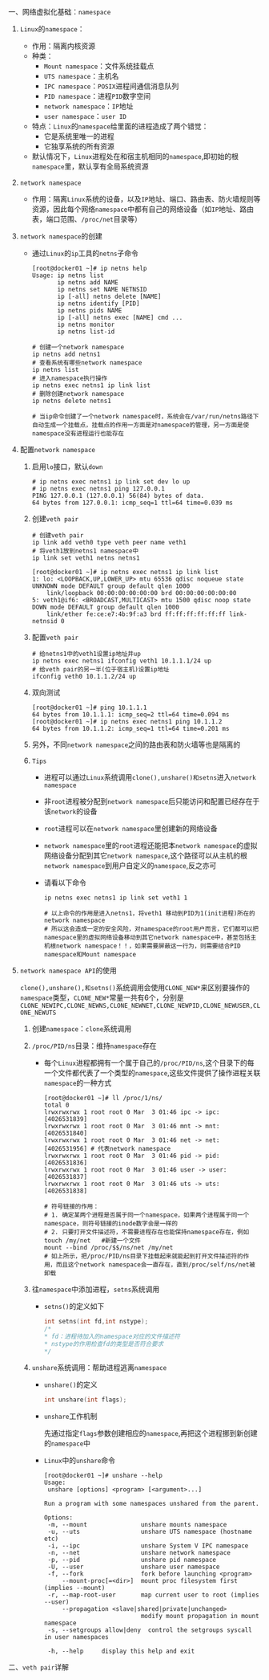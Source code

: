 一、网络虚拟化基础：`namespace`

1. `Linux`的`namespace`：

   - 作用：隔离内核资源
   - 种类：
     - `Mount namespace`：文件系统挂载点
     - `UTS namespace`：主机名
     - `IPC namespace`：`POSIX`进程间通信消息队列
     - `PID namespace`：进程`PID`数字空间
     - `network namespace`：`IP`地址
     - `user namespace`：`user ID`
   - 特点：`Linux`的`namespace`给里面的进程造成了两个错觉：
     - 它是系统里唯一的进程
     - 它独享系统的所有资源
   - 默认情况下，`Linux`进程处在和宿主机相同的`namespace`,即初始的根`namespace`里，默认享有全局系统资源

2. `network namespace`

   - 作用：隔离`Linux`系统的设备，以及`IP`地址、端口、路由表、防火墙规则等资源，因此每个网络`namespace`中都有自己的网络设备（如`IP`地址、路由表，端口范围、`/proc/net`目录等）

3. `network namespace`的创建

   - 通过`Linux`的`ip`工具的`netns`子命令

     ```shell
     [root@docker01 ~]# ip netns help
     Usage: ip netns list
            ip netns add NAME
            ip netns set NAME NETNSID
            ip [-all] netns delete [NAME]
            ip netns identify [PID]
            ip netns pids NAME
            ip [-all] netns exec [NAME] cmd ...
            ip netns monitor
            ip netns list-id
     ```

     ```shell
     # 创建一个network namespace
     ip netns add netns1
     # 查看系统有哪些network namespace
     ip netns list
     # 进入namespace执行操作
     ip netns exec netns1 ip link list
     # 删除创建network namespace
     ip netns delete netns1
     
     # 当ip命令创建了一个network namespace时，系统会在/var/run/netns路径下自动生成一个挂载点，挂载点的作用一方面是对namespace的管理，另一方面是使namespace没有进程运行也能存在
     ```

4. 配置`network namespace`

   1. 启用`lo`接口，默认`down`

      ```shell
      # ip netns exec netns1 ip link set dev lo up
      # ip netns exec netns1 ping 127.0.0.1 
      PING 127.0.0.1 (127.0.0.1) 56(84) bytes of data.
      64 bytes from 127.0.0.1: icmp_seq=1 ttl=64 time=0.039 ms
      ```

   2. 创建`veth pair`

      ```shell
      # 创建veth pair
      ip link add veth0 type veth peer name veth1
      # 将veth1放到netns1 namespace中
      ip link set veth1 netns netns1
      
      [root@docker01 ~]# ip netns exec netns1 ip link list
      1: lo: <LOOPBACK,UP,LOWER_UP> mtu 65536 qdisc noqueue state UNKNOWN mode DEFAULT group default qlen 1000
          link/loopback 00:00:00:00:00:00 brd 00:00:00:00:00:00
      5: veth1@if6: <BROADCAST,MULTICAST> mtu 1500 qdisc noop state DOWN mode DEFAULT group default qlen 1000
          link/ether fe:ce:e7:4b:9f:a3 brd ff:ff:ff:ff:ff:ff link-netnsid 0
      ```

   3. 配置`veth pair`

      ```shell
      # 给netns1中的veth1设置ip地址并up
      ip netns exec netns1 ifconfig veth1 10.1.1.1/24 up
      # 给veth pair的另一半(位于宿主机)设置ip地址
      ifconfig veth0 10.1.1.2/24 up
      ```

   4. 双向测试

      ```shell
      [root@docker01 ~]# ping 10.1.1.1
      64 bytes from 10.1.1.1: icmp_seq=2 ttl=64 time=0.094 ms
      [root@docker01 ~]# ip netns exec netns1 ping 10.1.1.2
      64 bytes from 10.1.1.2: icmp_seq=1 ttl=64 time=0.201 ms
      ```

   5. 另外，不同`network namespace`之间的路由表和防火墙等也是隔离的

   6. `Tips`

      - 进程可以通过`Linux`系统调用`clone(),unshare()和setns`进入`network namespace`

      - 非`root`进程被分配到`network namespace`后只能访问和配置已经存在于该`network`的设备

      - `root`进程可以在`network namespace`里创建新的网络设备

      - `network namespace`里的`root`进程还能把本`network namespace`的虚拟网络设备分配到其它`network namespace`,这个路径可以从主机的根`network namespace`到用户自定义的`namespace`,反之亦可

      - 请看以下命令

        ```shell
        ip netns exec netns1 ip link set veth1 1
        
        # 以上命令的作用是进入netns1，将veth1 移动到PID为1(init进程)所在的network namespace
        # 所以这会造成一定的安全风险，对namespace的root用户而言，它们都可以把namespace里的虚拟网络设备移动到其它network namespace中，甚至包括主机根network namespace！！，如果需要屏蔽这一行为，则需要结合PID namespace和Mount namespace
        ```

5. `network namespace API`的使用

   `clone(),unshare(),和setns()`系统调用会使用`CLONE_NEW*`来区别要操作的`namespace`类型，`CLONE_NEW*`常量一共有6个，分别是`CLONE_NEWIPC,CLONE_NEWNS,CLONE_NEWNET,CLONE_NEWPID,CLONE_NEWUSER,CLONE_NEWUTS`

   1. 创建`namespace`：`clone`系统调用

   2. `/proc/PID/ns`目录：维持`namespace`存在

      - 每个`Linux`进程都拥有一个属于自己的`/proc/PID/ns`,这个目录下的每一个文件都代表了一个类型的`namespace`,这些文件提供了操作进程关联`namespace`的一种方式

        ```shell
        [root@docker01 ~]# ll /proc/1/ns/
        total 0
        lrwxrwxrwx 1 root root 0 Mar  3 01:46 ipc -> ipc:[4026531839]
        lrwxrwxrwx 1 root root 0 Mar  3 01:46 mnt -> mnt:[4026531840]
        lrwxrwxrwx 1 root root 0 Mar  3 01:46 net -> net:[4026531956] # 代表network namespace
        lrwxrwxrwx 1 root root 0 Mar  3 01:46 pid -> pid:[4026531836]
        lrwxrwxrwx 1 root root 0 Mar  3 01:46 user -> user:[4026531837]
        lrwxrwxrwx 1 root root 0 Mar  3 01:46 uts -> uts:[4026531838]
        
        # 符号链接的作用：
        # 1. 确定某两个进程是否属于同一个namespace，如果两个进程属于同一个namespace，则符号链接的inode数字会是一样的
        # 2. 只要打开文件描述符，不需要进程存在也能保持namespace存在，例如
        touch /my/net	#新建一个文件
        mount --bind /proc/$$/ns/net /my/net
        # 如上所示，把/proc/PID/ns目录下挂载起来就能起到打开文件描述符的作用，而且这个network namespace会一直存在，直到/proc/self/ns/net被卸载
        ```

   3. 往`namespace`中添加进程，`setns`系统调用

      - `setns()`的定义如下

        ```c
        int setns(int fd,int nstype);
        /*
        * fd：进程待加入的namespace对应的文件描述符
        * nstype的作用检查fd的类型是否符合要求
        */
        ```

   4. `unshare`系统调用：帮助进程逃离`namespace`

      - `unshare()`的定义

        ```c
        int unshare(int flags);
        ```

      - `unshare`工作机制

        先通过指定`flags`参数创建相应的`namespace`,再把这个进程挪到新创建的`namespace`中

      - `Linux`中的`unshare`命令

        ```shell
        [root@docker01 ~]# unshare --help
        Usage:
         unshare [options] <program> [<argument>...]
         
        Run a program with some namespaces unshared from the parent.
        
        Options:
         -m, --mount               unshare mounts namespace
         -u, --uts                 unshare UTS namespace (hostname etc)
         -i, --ipc                 unshare System V IPC namespace
         -n, --net                 unshare network namespace
         -p, --pid                 unshare pid namespace
         -U, --user                unshare user namespace
         -f, --fork                fork before launching <program>
             --mount-proc[=<dir>]  mount proc filesystem first (implies --mount)
         -r, --map-root-user       map current user to root (implies --user)
             --propagation <slave|shared|private|unchanged>
                                   modify mount propagation in mount namespace
         -s, --setgroups allow|deny  control the setgroups syscall in user namespaces
        
         -h, --help     display this help and exit
        ```

   

二、`veth pair`详解

​                                                                                                                                                                                                                                                                                                                                                                                                                                                                                                                                                                                                                                                                                                                                                                                                                                                                                                                                                                                                                                                                                                                                                                                                                                                                                                                                                                                                                                                                                                                                                                                                                                                                                                                                                                                                                                                                                                                                                                                                                                                                                                                                                                                                                                                                                                                                                                                                                                                                                                                                                                                                                                                                                                                                                                                                                                                                                                                                                                                                                                                                                                                                                                                                                                                                                                                                                                                                                         
